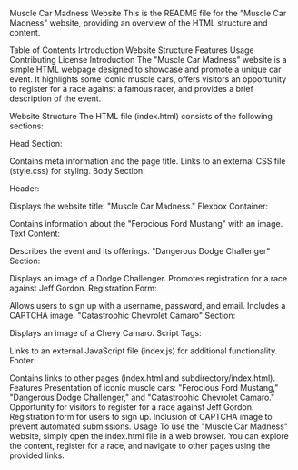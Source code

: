 Muscle Car Madness Website
This is the README file for the "Muscle Car Madness" website, providing an overview of the HTML structure and content.

Table of Contents
Introduction
Website Structure
Features
Usage
Contributing
License
Introduction
The "Muscle Car Madness" website is a simple HTML webpage designed to showcase and promote a unique car event. It highlights some iconic muscle cars, offers visitors an opportunity to register for a race against a famous racer, and provides a brief description of the event.

Website Structure
The HTML file (index.html) consists of the following sections:

Head Section:

Contains meta information and the page title.
Links to an external CSS file (style.css) for styling.
Body Section:

Header:

Displays the website title: "Muscle Car Madness."
Flexbox Container:

Contains information about the "Ferocious Ford Mustang" with an image.
Text Content:

Describes the event and its offerings.
"Dangerous Dodge Challenger" Section:

Displays an image of a Dodge Challenger.
Promotes registration for a race against Jeff Gordon.
Registration Form:

Allows users to sign up with a username, password, and email.
Includes a CAPTCHA image.
"Catastrophic Chevrolet Camaro" Section:

Displays an image of a Chevy Camaro.
Script Tags:

Links to an external JavaScript file (index.js) for additional functionality.
Footer:

Contains links to other pages (index.html and subdirectory/index.html).
Features
Presentation of iconic muscle cars: "Ferocious Ford Mustang," "Dangerous Dodge Challenger," and "Catastrophic Chevrolet Camaro."
Opportunity for visitors to register for a race against Jeff Gordon.
Registration form for users to sign up.
Inclusion of CAPTCHA image to prevent automated submissions.
Usage
To use the "Muscle Car Madness" website, simply open the index.html file in a web browser. You can explore the content, register for a race, and navigate to other pages using the provided links.